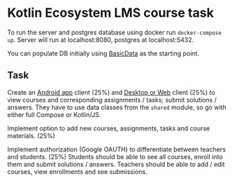 # Kotlin Ecosystem LMS course task

To run the server and postgres database using docker run `docker-compose up`.
Server will run at localhost:8080, postgres at localhost:5432.

You can populate DB initially using [BasicData](/server/src/main/kotlin/BasicData.kt) as the starting point.

## Task

Create an <u>Android app</u> client (25%) and <u>Desktop or Web</u> client (25%) to view courses and corresponding 
assignments / tasks; submit solutions / answers. They have to use data classes from the `shared` module, so go with 
either full Compose or Kotlin/JS.

Implement option to add new courses, assignments, tasks and course materials. (25%)

Implement authorization (Google OAUTH) to differentiate between teachers and students. (25%)
Students should be able to see all courses, enroll into them and submit solutions / answers.
Teachers should be able to add / edit courses, view enrollments and see submissions.